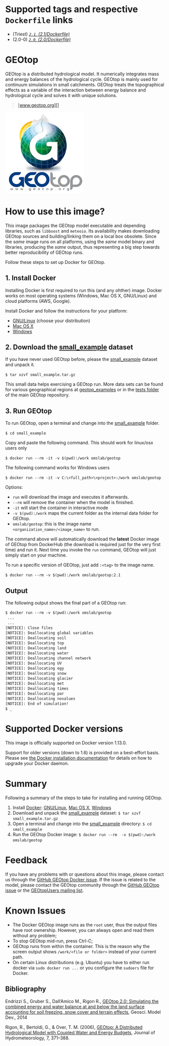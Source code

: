# Supported tags and respective ```Dockerfile``` links
* (Triest) *[```2.1```, (2.1/Dockerfile)][]*
* (2.0-0) *[```2.0```, (2.0/Dockerfile)][]*

# GEOtop

GEOtop is a distributed hydrological model. It numerically integrates mass and energy balances of the hydrological cycle. GEOtop is mainly used for continuum simulations in small catchments. GEOtop treats the topographical effects as a variable of the interaction between energy balance and hydrological cycle and solves it with unique solutions.

> [www.geotop.org][]

![GEOtop logo](https://raw.githubusercontent.com/GrowWorkingHard/logos/master/geotop/GEOtop_200x250.jpg) 

# How to use this image?

This image packages the GEOtop model executable and depending libraries, such as ```libboost``` and ```meteoio```. Its availability makes downloading GEOtop sources and building/linking them on a local box obsolete. Since the *same* image runs on all platforms, using the *same* model binary and libraries, producing the *same* output, thus representing a big step towards better reproducibility of GEOtop runs.

Follow these steps to set up Docker for GEOtop. 

## 1. Install Docker

Installing Docker is first required to run this (and any ohther) image. Docker works on most operating systems (Windows, Mac OS X, GNU/Linux) and cloud platforms (AWS, Google).


Install Docker and follow the instructions for your platform:

* [GNU/Linux][] (choose your distribution)
* [Mac OS X][]
* [Windows][] 


## 2. Download the [small_example][] dataset

If you have never used GEOtop before, please the [small_example][] dataset and unpack it. 

```$ tar xzvf small_example.tar.gz```

This small data helps exercising a GEOtop run. More data sets can be found for various geographical regions at [geotop_examples][] or in the [tests folder][] of the main GEOtop repository.


## 3. Run GEOtop

To run GEOtop, open a terminal and change into the [small_example][] folder.


```$ cd small_example```

Copy and paste the following command. This should work for linux/osx users only

```$ docker run --rm -it -v $(pwd):/work omslab/geotop```

The following command works for Windows users

```$ docker run --rm -it -v C:\<full_path>\<project>:/work omslab/geotop```

Options:

* ```run``` will download the image and executes it afterwards.
* ```--rm``` will remove the container when the model is finished.
* ```-it``` will start the container in interactive mode
* ```-v $(pwd):/work``` maps the current folder as the internal data folder 
  for GEOtop.
* ```omslab/geotop```: this is the image name ```<organization_name>/<image_name>```
  to run.

The command above will automatically download the **latest** Docker image of GEOtop from DockerHub (the download is required just for the very first time) and run it. Next time you invoke the ```run``` command, GEOtop will just simply start on your machine.


To run a specific version of GEOtop, just add ```:<tag>``` to the image name.

```$ docker run --rm -v $(pwd):/work omslab/geotop:2.1```


## Output

The following output shows the final part of a GEOtop run:


```
$ docker run --rm -v $(pwd):/work omslab/geotop
 ...
 ... 
[NOTICE]: Close files
[NOTICE]: Deallocating global variables
[NOTICE]: Deallocating soil
[NOTICE]: Deallocating top
[NOTICE]: Deallocating land
[NOTICE]: Deallocating water
[NOTICE]: Deallocating channel network
[NOTICE]: Deallocating UV
[NOTICE]: Deallocating egy
[NOTICE]: Deallocating snow
[NOTICE]: Deallocating glacier
[NOTICE]: Deallocating met
[NOTICE]: Deallocating times
[NOTICE]: Deallocating par
[NOTICE]: Deallocating novalues
[NOTICE]: End of simulation!
$ _
```

# Supported Docker versions

This image is officially supported on Docker version 1.13.0.

Support for older versions (down to 1.6) is provided on a best-effort basis. Please see [the Docker installation documentation][] for details on how to upgrade your Docker daemon.


# Summary

Following a summary of the steps to take for installing and running GEOtop.

1. Install [Docker][]:
   [GNU/Linux][], [Mac OS X][], [Windows][] 
2. Download and unpack the [small_example][] dataset:
   ```$ tar xzvf small_example.tar.gz```
3. Open a terminal and change into the [small_example][] directory:
   ```$ cd small_example```
4. Run the GEOtop Docker image:
   ```$ docker run --rm  -v $(pwd):/work omslab/geotop```


# Feedback

If you have any problems with or questions about this image, please contact us through the [GitHub GEOtop Docker issue][]. If the issue is related to the model, please contact the GEOtop community through the [GitHub GEOtop issue][] or the [GEOtopUsers mailing list][].

# Known Issues

* The Docker GEOtop image runs as the ```root``` user, thus the output files have root ownership. However, you can always open and read them without any problem;
* To stop GEOtop mid-run, press Ctrl-C;
* GEOtop runs from within the container. This is the reason why the screen output shows ```/work/<file or folder>``` instead of your current path.
* On certain Linux distributions (e.g. Ubuntu) you have to either run docker via ```sudo docker run ...``` or you configure the ```sudoers``` file for Docker. 

## Bibliography

Endrizzi S., Gruber S., Dall’Amico M., Rigon R., [GEOtop 2.0: Simulating the combined energy and water balance at and below the land surface accounting for soil freezing, snow cover and terrain effects][], Geosci. Model Dev., 2014

Rigon, R., Bertoldi, G., & Over, T. M. (2006), [GEOtop: A Distributed Hydrological Model with Coupled Water and Energy Budgets][], Journal of Hydrometeorology, 7, 371–388.

[```2.1```, (2.1/Dockerfile)]: https://github.com/geotopmodel/docker/blob/master/2.1/Dockerfile
[```2.0```, (2.0/Dockerfile)]: https://github.com/geotopmodel/docker/blob/master/2.0/Dockerfile
[www.geotop.org]: http://geotopmodel.github.io/geotop/
[GNU/Linux]: https://docs.docker.com/engine/installation/
[Mac OS X]: https://docs.docker.com/docker-for-mac/
[Windows]: https://docs.docker.com/docker-for-windows/
[small_example]: https://github.com/geotopmodel/docker/blob/master/small_example.tar.gz?raw=true
[geotop_examples]: https://github.com/geotopmodel/geotop_examples
[tests folder]: https://github.com/geotopmodel/geotop/tree/master/tests
[Docker]: https://www.docker.com/
[the Docker installation documentation]: https://docs.docker.com/engine/installation/
[GitHub GEOtop Docker issue]: https://github.com/geotopmodel/docker/issues
[GitHub GEOtop issue]: https://github.com/geotopmodel/geotop/issues
[GEOtopUsers mailing list]: https://groups.google.com/forum/#!forum/geotopusers
[GEOtop 2.0: Simulating the combined energy and water balance at and below the land surface accounting for soil freezing, snow cover and terrain effects]: http://www.geosci-model-dev.net/7/2831/2014/gmd-7-2831-2014.html
[GEOtop: A Distributed Hydrological Model with Coupled Water and Energy Budgets]: https://dl.dropboxusercontent.com/u/4762277/000-me/J24-GEOtop.pdf
